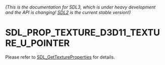 ###### (This is the documentation for SDL3, which is under heavy development and the API is changing! [SDL2](https://wiki.libsdl.org/SDL2/) is the current stable version!)
# SDL_PROP_TEXTURE_D3D11_TEXTURE_U_POINTER

Please refer to [SDL_GetTextureProperties](SDL_GetTextureProperties) for details.

